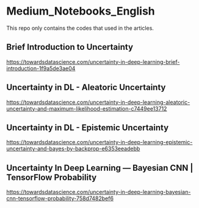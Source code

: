 # Medium_Notebooks_English

This repo only contains the codes that used in the articles.

## Brief Introduction to Uncertainty
https://towardsdatascience.com/uncertainty-in-deep-learning-brief-introduction-1f9a5de3ae04

## Uncertainty in DL - Aleatoric Uncertainty
https://towardsdatascience.com/uncertainty-in-deep-learning-aleatoric-uncertainty-and-maximum-likelihood-estimation-c7449ee13712

## Uncertainty in DL - Epistemic Uncertainty
https://towardsdatascience.com/uncertainty-in-deep-learning-epistemic-uncertainty-and-bayes-by-backprop-e6353eeadebb

## Uncertainty In Deep Learning — Bayesian CNN | TensorFlow Probability
https://towardsdatascience.com/uncertainty-in-deep-learning-bayesian-cnn-tensorflow-probability-758d7482bef6
